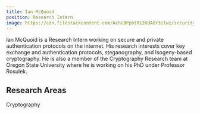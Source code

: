 ```yaml
---
title: Ian McQuoid
position: Research Intern
image: https://cdn.filestackcontent.com/AchUBPpbtR12UdA8r3ilwz/security=policy:eyJleHBpcnkiOjIyNTY0MDQ5NjAsImNhbGwiOlsicmVhZCIsImNvbnZlcnQiXSwiaGFuZGxlIjoiNGtBTWdpdFNUc21tejN0YlVSMzMifQ==,signature:068d8865e92accd4ae91d9b78f3f3254d54becbe5e1ad700c6f2589a7d3ae2d2/cache=expiry:max/resize=w:600,h:600,fit:crop,align:faces/rotate=d:exif/4kAMgitSTsmmz3tbUR33
---
```

Ian McQuoid is a Research Intern working on secure and private authentication protocols on the internet. His research interests cover key exchange and authentication protocols, steganography, and Isogeny-based cryptography.  He is also a member of the Cryptography Research team at Oregon State University where he is working on his PhD under Professor Rosulek.

## Research Areas 
Cryptography


